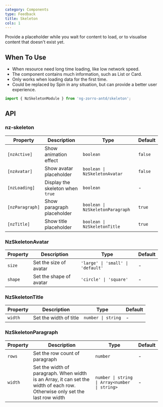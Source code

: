```yaml
---
category: Components
type: Feedback
title: Skeleton
cols: 1
---
```


Provide a placeholder while you wait for content to load, or to visualise content that doesn't exist yet.

## When To Use

- When resource need long time loading, like low network speed.
- The component contains much information, such as List or Card.
- Only works when loading data for the first time.
- Could be replaced by Spin in any situation, but can provide a better user experience.

```ts
import { NzSkeletonModule } from 'ng-zorro-antd/skeleton';
```

## API

### nz-skeleton

| Property | Description | Type | Default |
| --- | --- | --- | --- |
| `[nzActive]` | Show animation effect | `boolean` | `false` |
| `[nzAvatar]` | Show avatar placeholder | `boolean \| NzSkeletonAvatar` | `false` |
| `[nzLoading]` | Display the skeleton when `true` | `boolean` | - |
| `[nzParagraph]` | Show paragraph placeholder | `boolean \| NzSkeletonParagraph` | `true` |
| `[nzTitle]` | Show title placeholder | `boolean \| NzSkeletonTitle` | `true` |


### NzSkeletonAvatar

| Property | Description | Type | Default |
| --- | --- | --- | --- |
| `size` | Set the size of avatar | `'large' \| 'small' \| 'default'` | - |
| `shape` | Set the shape of avatar | `'circle' \| 'square'` | - |

### NzSkeletonTitle

| Property | Description | Type | Default |
| --- | --- | --- | --- |
| `width` | Set the width of title | `number \| string` | - |

### NzSkeletonParagraph

| Property | Description | Type | Default |
| --- | --- | --- | --- |
| `rows` | Set the row count of paragraph | `number` | - |
| `width` | Set the width of paragraph. When width is an Array, it can set the width of each row. Otherwise only set the last row width | `number \| string \| Array<number \| string>` | - |